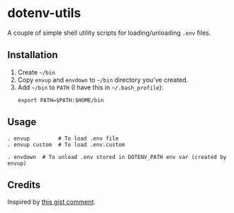 # dotenv-utils

A couple of simple shell utility scripts for loading/unloading `.env` files.

## Installation

1. Create `~/bin`
2. Copy `envup` and `envdown` to `~/bin` directory you've created.
3. Add `~/bin` to `PATH` (I have this in `~/.bash_profile`):  
    ```shell
    export PATH=$PATH:$HOME/bin
    ```


## Usage

```shell
. envup         # To load .env file
. envup custom  # To load .env.custom
```

```shell
. envdown  # To unload .env stored in DOTENV_PATH env var (created by envup)
```

## Credits

Inspired by [this gist comment](https://gist.github.com/mihow/9c7f559807069a03e302605691f85572#gistcomment-3225272).
